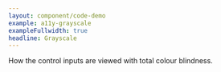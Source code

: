 ```yaml
---
layout: component/code-demo
example: a11y-grayscale
exampleFullwidth: true
headline: Grayscale
---
```



How the control inputs are viewed with total colour blindness.

